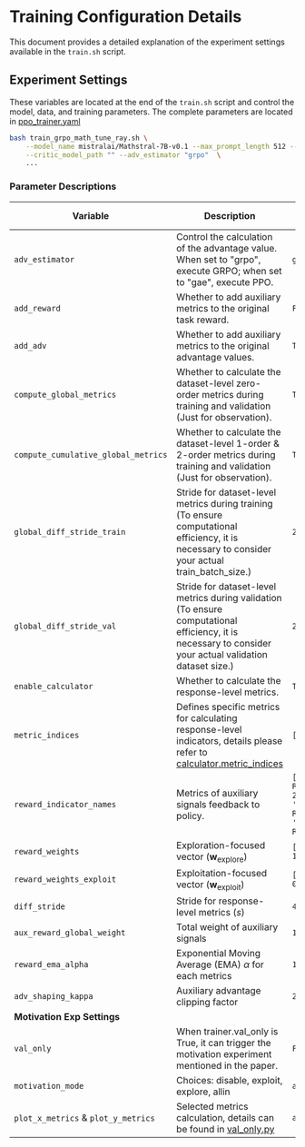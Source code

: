 # Training Configuration Details

This document provides a detailed explanation of the experiment settings available in the `train.sh` script.

## Experiment Settings

These variables are located at the end of the `train.sh` script and control the model, data, and training parameters. The complete parameters are located in [ppo_trainer.yaml](/verl/trainer/config/ppo_trainer.yaml)

```sh
bash train_grpo_math_tune_ray.sh \
    --model_name mistralai/Mathstral-7B-v0.1 --max_prompt_length 512 --max_response_length 1536 \
    --critic_model_path "" --adv_estimator "grpo"  \
    ...
```

### Parameter Descriptions

| Variable        | Description                                                                                             | Default Value                       |
|-----------------|---------------------------------------------------------------------------------------------------------|--------------------------------------|
| `adv_estimator` | Control the calculation of the advantage value. When set to "grpo", execute GRPO; when set to "gae", execute PPO. | `grpo`      |
| `add_reward`    | Whether to add auxiliary metrics to the original task reward.                                           | `False`      |
| `add_adv`       | Whether to add auxiliary metrics to the original advantage values.                                      | `True`               |
| `compute_global_metrics` | Whether to calculate the dataset-level zero-order metrics during training and validation (Just for observation).                   | `True`                               |
| `compute_cumulative_global_metrics`| Whether to calculate the dataset-level 1-order & 2-order metrics during training and validation (Just for observation).  | `True`                                  |
| `global_diff_stride_train` | Stride for dataset-level metrics during training (To ensure computational efficiency, it is necessary to consider your actual train_batch_size.)   | `20`   |
| `global_diff_stride_val`   | Stride for dataset-level metrics during validation (To ensure computational efficiency, it is necessary to consider your actual validation dataset size.) | `20`       |
| `enable_calculator`       | Whether to calculate the response-level metrics.                                                      | `True`               |
| `metric_indices`       | Defines specific metrics for calculating response-level indicators, details please refer to [calculator.metric_indices](verl/trainer/config/ppo_trainer.yaml)      | `[1,2]`   |
| `reward_indicator_names`    | Metrics of auxiliary signals feedback to policy.  | `['Effective Rank diff 2', 'Effective Rank diff', 'Effective Rank']` |
| `reward_weights`       | Exploration-focused vector ($\mathbf{w}_{\mathrm{explore}}$)      | `[0.0, 0.0, 1.0]`   |
| `reward_weights_exploit`       | Exploitation-focused vector ($\mathbf{w}_{\mathrm{exploit}}$)     | `[0.0, 1.0, 0.0]`   |
| `diff_stride`       | Stride for response-level metrics ($s$)      | `40`   |
| `aux_reward_global_weight`       | Total weight of auxiliary signals  | `1`   |
| `reward_ema_alpha`       | Exponential Moving Average (EMA) $\alpha$ for each metrics  | `1`   |
| `adv_shaping_kappa`       | Auxiliary advantage clipping factor  | `2`   |
| **Motivation Exp Settings** | | |
| `val_only`       | When trainer.val_only is True, it can trigger the motivation experiment mentioned in the paper. | `False`   |
| `motivation_mode`| Choices: disable, exploit, explore, allin | `allin`   |
| `plot_x_metrics` & `plot_y_metrics` | Selected metrics calculation, details can be found in [val_only.py](verl/trainer/ppo/val_only.py) | `allin`   |
